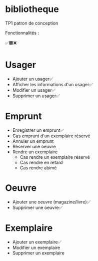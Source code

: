 # bibliotheque

TP1 patron de conception

Fonctionnalités :

✅🟧❌

# Usager

- Ajouter un usager✅
- Afficher les informations d'un usager✅
- Modifier un usager✅
- Supprimer un usager✅

# Emprunt

- Enregistrer un emprunt✅
- Cas emprunt d'un exemplaire réservé
- Annuler un emprunt
- Réserver une oeuvre
- Rendre un exemplaire
    - Cas rendre un exemplaire réservé
    - Cas rendre en retard
    - Cas rendre abimé

# Oeuvre

- Ajouter une oeuvre (magazine/livre)✅
- Supprimer une oeuvre✅

# Exemplaire

- Ajouter un exemplaire✅
- Modifier un exemplaire
- Supprimer un exemplaire
